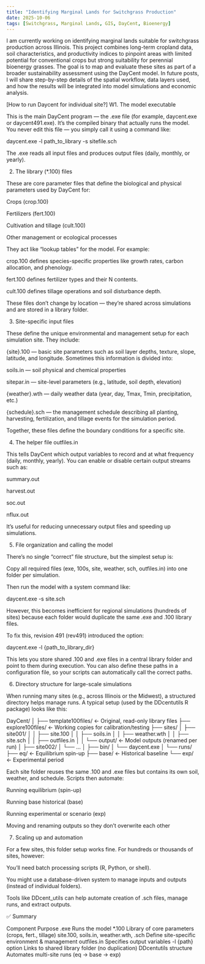 ```yaml
---
title: "Identifying Marginal Lands for Switchgrass Production"
date: 2025-10-06
tags: [Switchgrass, Marginal Lands, GIS, DayCent, Bioenergy]
---
```


I am currently working on identifying marginal lands suitable for switchgrass production across Illinois. This project combines long-term cropland data, soil characteristics, and productivity indices to pinpoint areas with limited potential for conventional crops but strong suitability for perennial bioenergy grasses. The goal is to map and evaluate these sites as part of a broader sustainability assessment using the DayCent model. In future posts, I will share step-by-step details of the spatial workflow, data layers used, and how the results will be integrated into model simulations and economic analysis.

[How to run Daycent for individual site?]
W1. The model executable

This is the main DayCent program — the .exe file (for example, daycent.exe or daycent491.exe).
It’s the compiled binary that actually runs the model. You never edit this file — you simply call it using a command like:

daycent.exe -l path_to_library -s sitefile.sch


The .exe reads all input files and produces output files (daily, monthly, or yearly).

2. The library (*.100) files

These are core parameter files that define the biological and physical parameters used by DayCent for:

Crops (crop.100)

Fertilizers (fert.100)

Cultivation and tillage (cult.100)

Other management or ecological processes

They act like “lookup tables” for the model.
For example:

crop.100 defines species-specific properties like growth rates, carbon allocation, and phenology.

fert.100 defines fertilizer types and their N contents.

cult.100 defines tillage operations and soil disturbance depth.

These files don’t change by location — they’re shared across simulations and are stored in a library folder.

3. Site-specific input files

These define the unique environmental and management setup for each simulation site. They include:

{site}.100 — basic site parameters such as soil layer depths, texture, slope, latitude, and longitude.
Sometimes this information is divided into:

soils.in — soil physical and chemical properties

sitepar.in — site-level parameters (e.g., latitude, soil depth, elevation)

{weather}.wth — daily weather data (year, day, Tmax, Tmin, precipitation, etc.)

{schedule}.sch — the management schedule describing all planting, harvesting, fertilization, and tillage events for the simulation period.

Together, these files define the boundary conditions for a specific site.

4. The helper file outfiles.in

This tells DayCent which output variables to record and at what frequency (daily, monthly, yearly).
You can enable or disable certain output streams such as:

summary.out

harvest.out

soc.out

nflux.out

It’s useful for reducing unnecessary output files and speeding up simulations.

5. File organization and calling the model

There’s no single “correct” file structure, but the simplest setup is:

Copy all required files (exe, 100s, site, weather, sch, outfiles.in) into one folder per simulation.

Then run the model with a system command like:

daycent.exe -s site.sch


However, this becomes inefficient for regional simulations (hundreds of sites) because each folder would duplicate the same .exe and .100 library files.

To fix this, revision 491 (rev491) introduced the option:

daycent.exe -l {path_to_library_dir}


This lets you store shared .100 and .exe files in a central library folder and point to them during execution.
You can also define these paths in a configuration file, so your scripts can automatically call the correct paths.

6. Directory structure for large-scale simulations

When running many sites (e.g., across Illinois or the Midwest), a structured directory helps manage runs.
A typical setup (used by the DDcentutils R package) looks like this:

DayCent/
│
├── template100files/      ← Original, read-only library files
├── explore100files/       ← Working copies for calibration/testing
├── sites/
│   ├── site001/
│   │   ├── site.100
│   │   ├── soils.in
│   │   ├── weather.wth
│   │   ├── site.sch
│   │   ├── outfiles.in
│   │   └── output/        ← Model outputs (renamed per run)
│   ├── site002/
│   └── ...
│
├── bin/
│   └── daycent.exe
│
└── runs/
    ├── eq/                ← Equilibrium spin-up
    ├── base/              ← Historical baseline
    └── exp/               ← Experimental period


Each site folder reuses the same .100 and .exe files but contains its own soil, weather, and schedule.
Scripts then automate:

Running equilibrium (spin-up)

Running base historical (base)

Running experimental or scenario (exp)

Moving and renaming outputs so they don’t overwrite each other

7. Scaling up and automation

For a few sites, this folder setup works fine.
For hundreds or thousands of sites, however:

You’ll need batch processing scripts (R, Python, or shell).

You might use a database-driven system to manage inputs and outputs (instead of individual folders).

Tools like DDcent_utils can help automate creation of .sch files, manage runs, and extract outputs.

✅ Summary

Component	Purpose
.exe	Runs the model
*.100	Library of core parameters (crops, fert., tillage)
site.100, soils.in, weather.wth, .sch	Define site-specific environment & management
outfiles.in	Specifies output variables
-l {path} option	Links to shared library folder (no duplication)
DDcentutils structure	Automates multi-site runs (eq → base → exp)